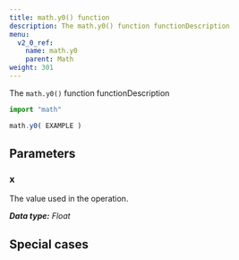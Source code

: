 ```yaml
---
title: math.y0() function
description: The math.y0() function functionDescription
menu:
  v2_0_ref:
    name: math.y0
    parent: Math
weight: 301
---
```


The `math.y0()` function functionDescription

```js
import "math"

math.y0( EXAMPLE )
```

## Parameters

### x
The value used in the operation.

_**Data type:** Float_

## Special cases
```js

```
